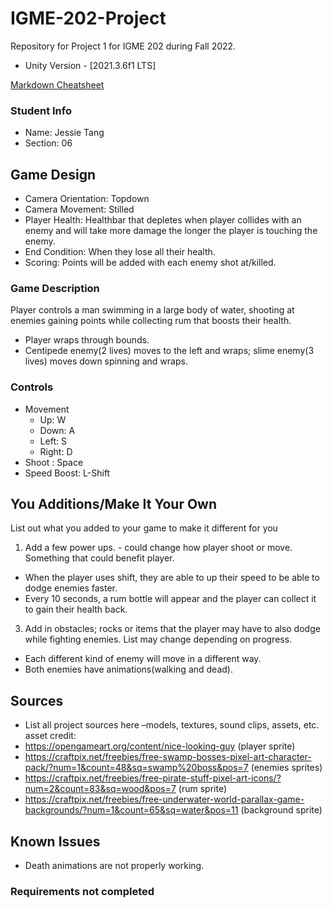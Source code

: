 # IGME-202-Project
Repository for Project 1 for IGME 202 during Fall 2022.
- Unity Version - [2021.3.6f1 LTS]

[Markdown Cheatsheet](https://github.com/adam-p/markdown-here/wiki/Markdown-Here-Cheatsheet)

### Student Info

-   Name: Jessie Tang
-   Section: 06

## Game Design

-   Camera Orientation: Topdown
-   Camera Movement: Stilled
-   Player Health: Healthbar that depletes when player collides with an enemy and will take more damage the longer the player is touching the enemy.
-   End Condition: When they lose all their health.
-   Scoring: Points will be added with each enemy shot at/killed.

### Game Description

Player controls a man swimming in a large body of water, shooting at enemies gaining points while collecting rum that boosts their health.
-   Player wraps through bounds.
-   Centipede enemy(2 lives) moves to the left and wraps; slime enemy(3 lives) moves down spinning and wraps.

### Controls

-   Movement
    -   Up: W
    -   Down: A
    -   Left: S
    -   Right: D
-   Shoot : Space
-   Speed Boost: L-Shift

## You Additions/Make It Your Own

List out what you added to your game to make it different for you
1. Add a few power ups. - could change how player shoot or move. Something that could benefit player.
-   When the player uses shift, they are able to up their speed to be able to dodge enemies faster.
-   Every 10 seconds, a rum bottle will appear and the player can collect it to gain their health back.
3. Add in obstacles; rocks or items that the player may have to also dodge while fighting enemies.
List may change depending on progress.
-   Each different kind of enemy will move in a different way.
-   Both enemies have animations(walking and dead).

## Sources

-   List all project sources here –models, textures, sound clips, assets, etc.
asset credit: 
- https://opengameart.org/content/nice-looking-guy (player sprite)
- https://craftpix.net/freebies/free-swamp-bosses-pixel-art-character-pack/?num=1&count=48&sq=swamp%20boss&pos=7 (enemies sprites)
- https://craftpix.net/freebies/free-pirate-stuff-pixel-art-icons/?num=2&count=83&sq=wood&pos=7 (rum sprite)
- https://craftpix.net/freebies/free-underwater-world-parallax-game-backgrounds/?num=1&count=65&sq=water&pos=11 (background sprite)

## Known Issues
- Death animations are not properly working.

### Requirements not completed
